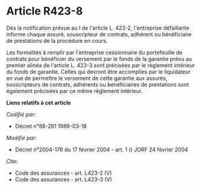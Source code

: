 # Article R423-8

Dès la notification prévue au I de l'article L. 423-2, l'entreprise défaillante informe chaque assuré, souscripteur de
contrats, adhérent ou bénéficiaire de prestations de la procédure en cours. 

Les formalités à remplir par l'entreprise cessionnaire du portefeuille de contrats pour bénéficier du versement par le fonds
de la garantie prévu au premier alinéa de l'article L. 423-3 sont précisées par le règlement intérieur du fonds de garantie.
Celles qui devront être accomplies par le liquidateur en vue de permettre le versement de cette garantie aux assurés,
souscripteurs de contrats, adhérents ou bénéficiaires de prestations sont également précisées par ce même règlement
intérieur.

**Liens relatifs à cet article**

_Codifié par_:

  - Décret n°88-261 1988-03-18

_Modifié par_:

  - Décret n°2004-176 du 17 février 2004 - art. 1 () JORF 24 février 2004

_Cite_:

  - Code des assurances - art. L423-2 (V)
  - Code des assurances - art. L423-3 (V)
